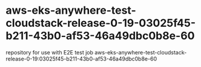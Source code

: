 # aws-eks-anywhere-test-cloudstack-release-0-19-03025f45-b211-43b0-af53-46a49dbc0b8e-60
repository for use with E2E test job aws-eks-anywhere-test-cloudstack-release-0-19:03025f45-b211-43b0-af53-46a49dbc0b8e-60
